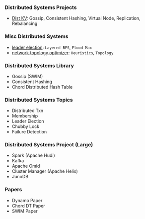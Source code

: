 ### Distributed Systems Projects
- [Dist KV](https://github.com/dsorchard/dist_kv): Gossip, Consistent Hashing, Virtual Node, Replication, Rebalancing

### Misc Distributed Systems
- [leader election](https://github.com/dsorchard/distributed_leader_election): `Layered BFS`, `Flood Max`
- [network topology optimizer](https://github.com/dsorchard/network_topology_optimizer): `Heuristics`, `Topology`

### Distributed Systems Library
- Gossip (SWIM)
- Consistent Hashing
- Chord Distributed Hash Table

### Distributed Systems Topics
- Distributed Txn
- Membership
- Leader Election
- Chubby Lock
- Failure Detection

### Distributed Systems Project (Large)
- Spark (Apache Hudi)
- Kafka
- Apache Omid
- Cluster Manager (Apache Helix)
- JunoDB

### Papers
- Dynamo Paper
- Chord DT Paper
- SWIM Paper
